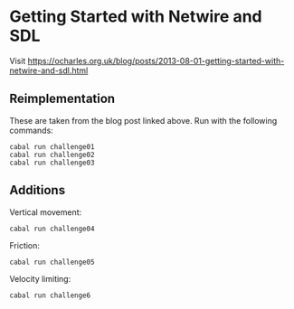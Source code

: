 Getting Started with Netwire and SDL
=====================================================

Visit https://ocharles.org.uk/blog/posts/2013-08-01-getting-started-with-netwire-and-sdl.html

## Reimplementation

These are taken from the blog post linked above. Run with the following commands:

    cabal run challenge01
    cabal run challenge02
    cabal run challenge03

## Additions

Vertical movement:

    cabal run challenge04

Friction:

    cabal run challenge05

Velocity limiting:

    cabal run challenge6


